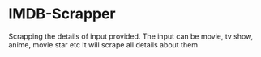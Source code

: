 # IMDB-Scrapper

Scrapping the details of input provided.
The input can be movie, tv show, anime, movie star etc
It will scrape all details about them
